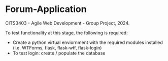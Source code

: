 # Forum-Application
CITS3403 - Agile Web Development - Group Project, 2024.

To test functionality at this stage, the following is required:
- Create a python virtual enviornment with the required modules installed (i.e. WTForms, flask, flask-wtf, flask-login)
- To test login: create / populate the database

